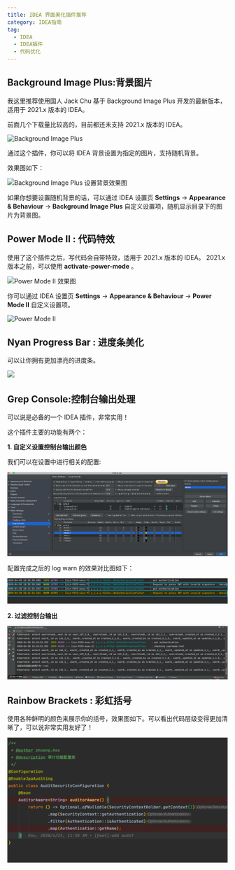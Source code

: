 ```yaml
---
title: IDEA 界面美化插件推荐
category: IDEA指南
tag:
  - IDEA
  - IDEA插件
  - 代码优化
---
```



## Background Image Plus:背景图片

我这里推荐使用国人 Jack Chu 基于 Background Image Plus 开发的最新版本，适用于 2021.x 版本的 IDEA。

前面几个下载量比较高的，目前都还未支持 2021.x 版本的 IDEA。

![Background Image Plus](https://guide-blog-images.oss-cn-shenzhen.aliyuncs.com/idea/image-20211010174138279.png)

通过这个插件，你可以将 IDEA 背景设置为指定的图片，支持随机背景。

效果图如下：

![Background Image Plus 设置背景效果图](https://guide-blog-images.oss-cn-shenzhen.aliyuncs.com/idea/image-20211010173730828.png)

如果你想要设置随机背景的话，可以通过 IDEA 设置页 **Settings** -> **Appearance & Behaviour** -> **Background Image Plus** 自定义设置项，随机显示目录下的图片为背景图。

## Power Mode II : 代码特效

使用了这个插件之后，写代码会自带特效，适用于 2021.x 版本的 IDEA。 2021.x 版本之前，可以使用 **activate-power-mode** 。

![Power Mode II 效果图](./pictures/power-mode/Power-Mode-II.gif)

你可以通过 IDEA 设置页 **Settings** -> **Appearance & Behaviour** -> **Power Mode II** 自定义设置项。

![Power Mode II](https://guide-blog-images.oss-cn-shenzhen.aliyuncs.com/idea/image-20211010175304108.png)

## Nyan Progress Bar : 进度条美化

可以让你拥有更加漂亮的进度条。

![](https://guide-blog-images.oss-cn-shenzhen.aliyuncs.com/idea/image-20211010175434133.png)

## Grep Console:控制台输出处理

可以说是必备的一个 IDEA 插件，非常实用！

这个插件主要的功能有两个：

**1. 自定义设置控制台输出颜色**

我们可以在设置中进行相关的配置:

![](./pictures/grep-console/grep-console2.png)

配置完成之后的 log warn 的效果对比图如下：

![](./pictures/grep-console/grep-console3.png)

**2. 过滤控制台输出**

![](./pictures/grep-console/grep-console.gif)

## Rainbow Brackets : 彩虹括号

使用各种鲜明的颜色来展示你的括号，效果图如下。可以看出代码层级变得更加清晰了，可以说非常实用友好了！

![](./pictures/rainbow-brackets.png)